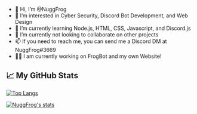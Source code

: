 - 👋 Hi, I’m @NuggFrog
- 👀 I’m interested in Cyber Security, Discord Bot Development, and Web Design
- 🌱 I’m currently learning Node.js, HTML, CSS, Javascript, and Discord.js
- 💞️ I’m currently not looking to collaborate on other projects
- 📫 If you need to reach me, you can send me a Discord DM at NuggFrog#3669
- 👨‍💻 I am currently working on FrogBot and my own Website!


## &#x1f4c8; My GitHub Stats

[![Top Langs](https://github-readme-stats.vercel.app/api/top-langs/?username=NuggFrog&langs_count=5&theme=radical)](https://github.com/anuraghazra/github-readme-stats)

[![NuggFrog's stats](https://github-readme-stats.vercel.app/api?username=NuggFrog&theme=radical)](https://github.com/anuraghazra/github-readme-stats)

<!---
NuggFrog/NuggFrog is a ✨ special ✨ repository because its `README.md` (this file) appears on your GitHub profile.
You can click the Preview link to take a look at your changes.
--->
